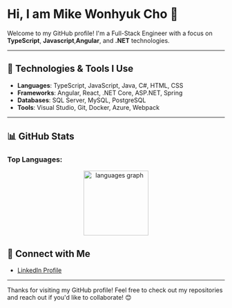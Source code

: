 # Hi, I am Mike Wonhyuk Cho 👋

Welcome to my GitHub profile! I'm a Full-Stack Engineer with a focus on **TypeScript**, **Javascript**,**Angular**, and **.NET** technologies.

---

## 🚀 Technologies & Tools I Use
- **Languages**: TypeScript, JavaScript, Java, C#, HTML, CSS
- **Frameworks**: Angular, React, .NET Core, ASP.NET, Spring
- **Databases**: SQL Server, MySQL, PostgreSQL
- **Tools**: Visual Studio, Git, Docker, Azure, Webpack

---

## 📊 GitHub Stats

### Top Languages:
<div align="center">
  <img src="https://github-readme-stats.vercel.app/api/top-langs?username=zzangzwh1&locale=en&hide_title=false&layout=compact&card_width=320&langs_count=5&theme=dracula&hide_border=false" height="150" alt="languages graph" />
</div>



## 🤝 Connect with Me

- [LinkedIn Profile](https://www.linkedin.com/in/wonhyuk-cho-362502239)


---



Thanks for visiting my GitHub profile! Feel free to check out my repositories and reach out if you'd like to collaborate! 😊
